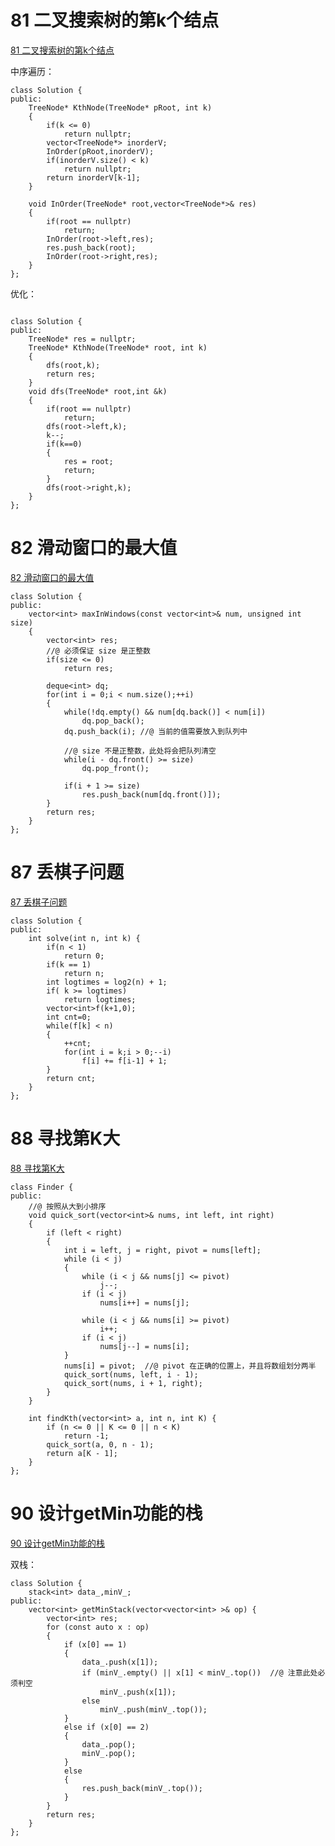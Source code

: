 # 81 二叉搜索树的第k个结点

[81 二叉搜索树的第k个结点](https://www.nowcoder.com/practice/ef068f602dde4d28aab2b210e859150a?tpId=190&&tqId=35205&rp=1&ru=/ta/job-code-high-rd&qru=/ta/job-code-high-rd/question-ranking)

中序遍历：

```
class Solution {
public:
    TreeNode* KthNode(TreeNode* pRoot, int k)
    {
        if(k <= 0)
            return nullptr;
        vector<TreeNode*> inorderV;
        InOrder(pRoot,inorderV);
		if(inorderV.size() < k)
			return nullptr;
        return inorderV[k-1];
    }
     
    void InOrder(TreeNode* root,vector<TreeNode*>& res)
    {
        if(root == nullptr) 
			return;
        InOrder(root->left,res);
		res.push_back(root);
        InOrder(root->right,res);
    }     
};
```

优化：

```

class Solution {
public:
    TreeNode* res = nullptr; 
    TreeNode* KthNode(TreeNode* root, int k)
    {
        dfs(root,k);
        return res;       
    }
    void dfs(TreeNode* root,int &k)
    {
        if(root == nullptr)
			return;
        dfs(root->left,k);        
        k--;
        if(k==0)
        {
            res = root;
            return;
        }          
        dfs(root->right,k);
    }    
};
```

# 82 滑动窗口的最大值

[82 滑动窗口的最大值](https://www.nowcoder.com/practice/1624bc35a45c42c0bc17d17fa0cba788?tpId=190&&tqId=35991&rp=1&ru=/ta/job-code-high-rd&qru=/ta/job-code-high-rd/question-ranking)

```
class Solution {
public:
    vector<int> maxInWindows(const vector<int>& num, unsigned int size)
    {
        vector<int> res;
        //@ 必须保证 size 是正整数
        if(size <= 0)
            return res;
     
        deque<int> dq;
        for(int i = 0;i < num.size();++i)
        {
            while(!dq.empty() && num[dq.back()] < num[i])
                dq.pop_back();
            dq.push_back(i); //@ 当前的值需要放入到队列中
            
            //@ size 不是正整数，此处将会把队列清空
            while(i - dq.front() >= size)
                dq.pop_front();
            
            if(i + 1 >= size)
                res.push_back(num[dq.front()]);
        }
        return res;
    }
};
```

# 87 丢棋子问题

[87 丢棋子问题](https://www.nowcoder.com/practice/d1418aaa147a4cb394c3c3efc4302266?tpId=190&&tqId=35592&rp=1&ru=/ta/job-code-high-rd&qru=/ta/job-code-high-rd/question-ranking)

```
class Solution {
public:
    int solve(int n, int k) {
        if(n < 1) 
			return 0;
        if(k == 1) 
			return n;
        int logtimes = log2(n) + 1;
        if( k >= logtimes) 
			return logtimes;
        vector<int>f(k+1,0);
        int cnt=0;
        while(f[k] < n)
        {
            ++cnt;
            for(int i = k;i > 0;--i)
				f[i] += f[i-1] + 1;
        }
        return cnt;
    }
};
```

# 88 寻找第K大

[88 寻找第K大](https://www.nowcoder.com/practice/e016ad9b7f0b45048c58a9f27ba618bf?tpId=190&&tqId=35209&rp=1&ru=/ta/job-code-high-rd&qru=/ta/job-code-high-rd/question-ranking)

```
class Finder {
public:
    //@ 按照从大到小排序
    void quick_sort(vector<int>& nums, int left, int right)
    {
        if (left < right)
        {
            int i = left, j = right, pivot = nums[left];
            while (i < j)
            {
                while (i < j && nums[j] <= pivot)
                    j--;
                if (i < j)
                    nums[i++] = nums[j];

                while (i < j && nums[i] >= pivot)
                    i++;
                if (i < j)
                    nums[j--] = nums[i];
            }
            nums[i] = pivot;  //@ pivot 在正确的位置上，并且将数组划分两半
            quick_sort(nums, left, i - 1);
            quick_sort(nums, i + 1, right);
        }
    }

    int findKth(vector<int> a, int n, int K) {
        if (n <= 0 || K <= 0 || n < K)
            return -1;
        quick_sort(a, 0, n - 1);
        return a[K - 1];
    }
};
```

# 90 设计getMin功能的栈

[90 设计getMin功能的栈](https://www.nowcoder.com/practice/c623426af02d4c189f92f2a99647bd34?tpId=190&&tqId=35210&rp=1&ru=/ta/job-code-high-rd&qru=/ta/job-code-high-rd/question-ranking)

双栈：

```
class Solution {
	stack<int> data_,minV_;
public:
    vector<int> getMinStack(vector<vector<int> >& op) {
        vector<int> res;
        for (const auto x : op)
        {
            if (x[0] == 1)
            {
                data_.push(x[1]);
                if (minV_.empty() || x[1] < minV_.top())  //@ 注意此处必须判空
                    minV_.push(x[1]);
                else
                    minV_.push(minV_.top());
            }
            else if (x[0] == 2)
            {
                data_.pop();
                minV_.pop();
            }
            else
            {
                res.push_back(minV_.top());
            }
        }
        return res;
    }
};
```


